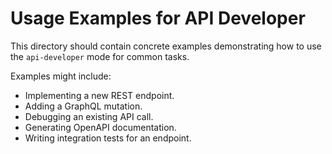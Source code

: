 # Usage Examples for API Developer

This directory should contain concrete examples demonstrating how to use the `api-developer` mode for common tasks.

Examples might include:

*   Implementing a new REST endpoint.
*   Adding a GraphQL mutation.
*   Debugging an existing API call.
*   Generating OpenAPI documentation.
*   Writing integration tests for an endpoint.